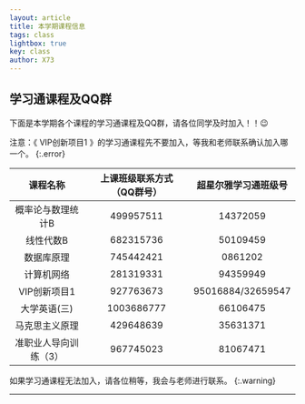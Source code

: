 ```yaml
---
layout: article
title: 本学期课程信息
tags: class
lightbox: true
key: class
author: X73
---
```




## 学习通课程及QQ群

下面是本学期各个课程的学习通课程及QQ群，请各位同学及时加入！！:wink:
<!--more-->

注意：《 VIP创新项目1  》的学习通课程先不要加入，等我和老师联系确认加入哪一个。
{:.error}

|     **课程名称**      | **上课班级联系方式（QQ群号）** | **超星尔雅学习通班级号** |
| :-------------------: | :----------------------------: | :----------------------: |
|   概率论与数理统计B   |           499957511            |         14372059         |
|       线性代数B       |           682315736            |         50109459         |
|      数据库原理       |           745442421            |         0861202          |
|      计算机网络       |           281319331            |         94359949         |
|     VIP创新项目1      |           927763673            |    95016884/32659547     |
|     大学英语(三)      |           1003686777           |         66106475         |
|    马克思主义原理     |           429648639            |         35631371         |
| 准职业人导向训练（3） |           967745023            |         81067471         |

如果学习通课程无法加入，请各位稍等，我会与老师进行联系。
{:.warning}

---

